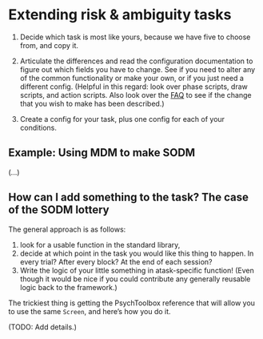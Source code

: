 # Extending risk & ambiguity tasks

1. Decide which task is most like yours, because we have five to choose from, and copy it.
2. Articulate the differences and read the configuration documentation to figure out which fields you have to change. See if you need to alter any of the common functionality or make your own, or if you just need a different config. (Helpful in this regard: look over phase scripts, draw scripts, and action scripts. Also look over the [FAQ](FAQ.md) to see if the change that you wish to make has been described.)


3. Create a config for your task, plus one config for each of your conditions.

## Example: Using MDM to make SODM

(...)

## How can I add something to the task? The case of the SODM lottery

The general approach is as follows:

1. look for a usable function in the standard library,
2. decide at which point in the task you would like this thing to happen. In every trial? After every block? At the end of each session?
3. Write the logic of your little something in  atask-specific function! (Even though it would be nice if you could contribute any generally reusable logic back to the framework.)

The trickiest thing is getting the PsychToolbox reference that will allow you to use the same `Screen`, and here’s how you do it.

(TODO: Add details.)